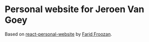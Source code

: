 # Personal website for Jeroen Van Goey

Based on [react-personal-website](https://github.com/faridfr/react-personal-website) by [Farid Froozan](https://faridfr.ir/).